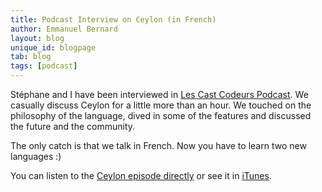 ```yaml
---
title: Podcast Interview on Ceylon (in French)
author: Emmanuel Bernard
layout: blog
unique_id: blogpage
tab: blog
tags: [podcast]
---
```

Stéphane and I have been interviewed in [Les Cast Codeurs Podcast][lcc]. We 
casually discuss Ceylon for a little more than an hour. We touched on the philosophy
of the language,  dived in some of the features and discussed the future and the
community.

The only catch is that we talk in French. Now you have to learn two new languages :)

You can listen to the [Ceylon episode directly][ep-56] or see it in [iTunes][itunes].

[lcc]: http://lescastcodeurs.com/
[ep-56]: http://lescastcodeurs.com/2012/03/les-cast-codeurs-podcast-episode-56-interview-ceylon-avec-stephane-epardaud-et-emmanuel-bernard/
[itunes]: http://itunes.apple.com/WebObjects/MZStore.woa/wa/viewPodcast?id=312239675